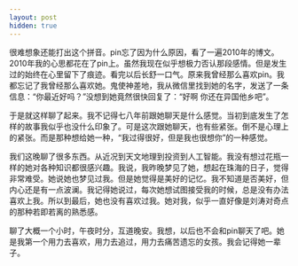 ```yaml
---
layout: post
hidden: true
---
```


很难想象还能打出这个拼音。pin忘了因为什么原因，看了一遍2010年的博文。2010年我的心思都花在了pin上。虽然我现在似乎想极力否认那段感情。但是发生过的始终在心里留下了痕迹。看完以后长舒一口气。原来我曾经那么喜欢pin。我都忘记了我曾经那么喜欢她。鬼使神差地，我从微信里找到她的名字，发送了一条信息：“你最近好吗？”没想到她竟然很快回复了：“好啊 你还在异国他乡吧”。

于是就这样聊了起来。我不记得七八年前跟她聊天是什么感觉。当初到底发生了怎样的故事我似乎也没什么印象了。可是这次跟她聊天，也有些紧张。倒不是心理上的紧张。而是那种想给她一种，“我过得很好，但是我也很想你”的一种感觉。

我们这晚聊了很多东西。从近况到天文地理到投资到人工智能。我没有想过花瓶一样的她对各种知识都很感兴趣。我说，我昨晚梦见了她，想起在珠海的日子，觉得非常难受。她说她也梦见过我。但是她觉得是美好的记忆。我不知道是否美好，但内心还是有一点波澜。我记得她说过，每次她想试图接受我的时候，总是没有办法喜欢上我。所以到最后，她也没有喜欢过我。她对我，似乎一直好像是刘涛对奇点的那种若即若离的熟悉感。

聊了大概一个小时，午夜时分，互道晚安。我想，以后也不会和pin聊天了吧。她是我第一个用力去喜欢，用力去追过，用力去痛苦遗忘的女孩。我会记得她一辈子。